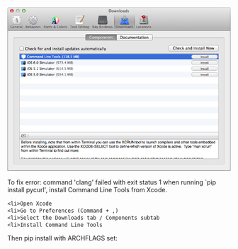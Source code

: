 <img alt="" src="/img/uploads/2013-10/xcode-install-command-line-tools.png" />

To fix error: command 'clang' failed with exit status 1 when running `pip install pycurl', install Command Line Tools from Xcode.


    <li>Open Xcode
    <li>Go to Preferences (Command + ,)
    <li>Select the Downloads tab / Components subtab
    <li>Install Command Line Tools


Then pip install with ARCHFLAGS set:
```$ env ARCHFLAGS="-arch x86_64" pip install pycurl
```